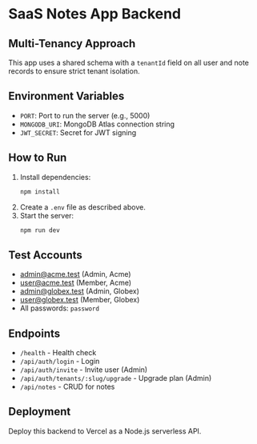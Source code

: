 # SaaS Notes App Backend

## Multi-Tenancy Approach
This app uses a shared schema with a `tenantId` field on all user and note records to ensure strict tenant isolation.

## Environment Variables
- `PORT`: Port to run the server (e.g., 5000)
- `MONGODB_URI`: MongoDB Atlas connection string
- `JWT_SECRET`: Secret for JWT signing

## How to Run
1. Install dependencies:
   ```bash
   npm install
   ```
2. Create a `.env` file as described above.
3. Start the server:
   ```bash
   npm run dev
   ```

## Test Accounts
- admin@acme.test (Admin, Acme)
- user@acme.test (Member, Acme)
- admin@globex.test (Admin, Globex)
- user@globex.test (Member, Globex)
- All passwords: `password`

## Endpoints
- `/health` - Health check
- `/api/auth/login` - Login
- `/api/auth/invite` - Invite user (Admin)
- `/api/auth/tenants/:slug/upgrade` - Upgrade plan (Admin)
- `/api/notes` - CRUD for notes

## Deployment
Deploy this backend to Vercel as a Node.js serverless API.
